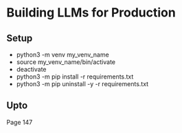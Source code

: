# Building LLMs for Production

## Setup
* python3 -m venv my_venv_name
* source my_venv_name/bin/activate
* deactivate
* python3 -m pip install -r requirements.txt
* python3 -m pip uninstall -y -r requirements.txt

## Upto
Page 147
